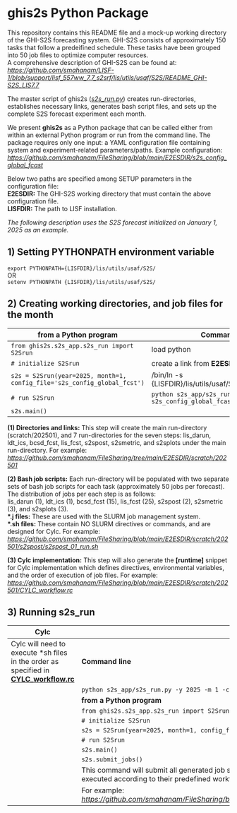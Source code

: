 # ghis2s Python Package 
 
This repository contains this README file and a mock-up working directory of the GHI-S2S forecasting system.
GHI-S2S consists of approximately 150 tasks that follow a predeifined schedule. These tasks have been grouped into 50 job files to optimize computer resources.  
A comprehensive description of GHI-S2S can be found at:  
*https://github.com/smahanam/LISF-1/blob/support/lisf_557ww_7.7_s2srf/lis/utils/usaf/S2S/README_GHI-S2S_LIS7.7*  
  
The master script of ghis2s ([*s2s_run.py*](https://github.com/smahanam/LISF-1/blob/support/lisf_557ww_7.7_s2srf/lis/utils/usaf/S2S/ghis2s/s2s_app/s2s_run.py)) creates run-directories, establishes necessary links, generates bash script files, and sets up the complete S2S forecast experiment each month.

We present **ghis2s** as a Python package that can be called either from within an external Python program or run from the command line. The package requires only one input: a YAML configuration file containing system and experiment-related parameters/paths. Example configuration:   
*https://github.com/smahanam/FileSharing/blob/main/E2ESDIR/s2s_config_global_fcast*  
  
Below two paths are specified among SETUP parameters in the configuration file:  
**E2ESDIR:** The GHI-S2S working directory that must contain the above configuration file.  
**LISFDIR:** The path to LISF installation. 

*The following description uses the S2S forecast initialized on January 1, 2025 as an example.*  
  
## 1) Setting PYTHONPATH environment variable
```export PYTHONPATH={LISFDIR}/lis/utils/usaf/S2S/```  
OR  
```setenv PYTHONPATH {LISFDIR}/lis/utils/usaf/S2S/```  

## 2) Creating working directories, and job files for the month
| from a Python program | Command line |
| -----------------------------------| -----------------------------------|
| ```from ghis2s.s2s_app.s2s_run import S2Srun``` | load python |
| ```# initialize S2Srun``` |create a link from **E2ESDIR**|
| ```s2s = S2Srun(year=2025, month=1, config_file='s2s_config_global_fcst')```|/bin/ln -s {LISFDIR}/lis/utils/usaf/S2S/ghis2s/s2s_app/ |
|```# run S2Srun```|```python s2s_app/s2s_run.py -y 2025 -m 1 -c s2s_config_global_fcast ```|
|```s2s.main()```||

**(1) Directories and links:** This step will create the main run-directory (scratch/202501), and 7 run-directories for the seven steps: lis_darun, ldt_ics, bcsd_fcst, lis_fcst, s2spost, s2smetric, and s2splots under the main run-directory. For example:  
*https://github.com/smahanam/FileSharing/tree/main/E2ESDIR/scratch/202501*  
  
**(2) Bash job scripts:** Each run-directory will be populated with two separate sets of bash job scripts for each task (approximately 50 jobs per forecast). The distribution of jobs per each step is as follows:  
lis_darun (1), ldt_ics (1), bcsd_fcst (15), lis_fcst (25), s2spost (2), s2smetric (3), and s2splots (3).  
**\*.j files:** These are used with the SLURM job management system.    
**\*.sh files:** These contain NO SLURM directives or commands, and are designed for Cylc. For example:  
*https://github.com/smahanam/FileSharing/blob/main/E2ESDIR/scratch/202501/s2spost/s2spost_01_run.sh*  
  
**(3) Cylc implementation:** This step will also generate the **[runtime]** snippet for Cylc implementation which defines directives, environmental variables, and the order of execution of job files. For example:  
*https://github.com/smahanam/FileSharing/blob/main/E2ESDIR/scratch/202501/CYLC_workflow.rc*  

## 3) Running s2s_run  
| Cylc | SLURM |
|------| ------|
|Cylc will need to execute *sh files in the order as specified in [**CYLC_workflow.rc**](https://github.com/smahanam/FileSharing/blob/main/E2ESDIR/scratch/202501/CYLC_workflow.rc)|**Command line**| 
||```python s2s_app/s2s_run.py -y 2025 -m 1 -c s2s_config_global_fcst -j ```  |
||**from a Python program**|
||```from ghis2s.s2s_app.s2s_run import S2Srun``` | 
||```# initialize S2Srun``` |
||```s2s = S2Srun(year=2025, month=1, config_file='s2s_config_global_fcast')```|
||```# run S2Srun```|
||```s2s.main()```|
||```s2s.submit_jobs()```|  
|| This command will submit all generated job scripts (~50 \*.j files) to the SLURM system. The jobs will be executed according to their predefined workflow dependencies.| 
|| For example: *https://github.com/smahanam/FileSharing/blob/main/E2ESDIR/scratch/202501/SLURM_JOB_SCHEDULE*|




